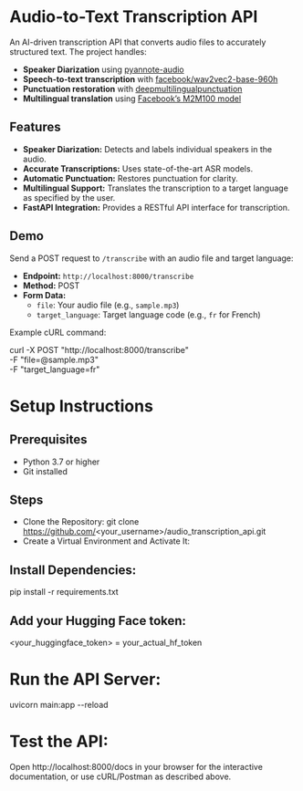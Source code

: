 # Audio-to-Text Transcription API

An AI-driven transcription API that converts audio files to accurately structured text. The project handles:
- **Speaker Diarization** using [pyannote-audio](https://github.com/pyannote/pyannote-audio)
- **Speech-to-text transcription** with [facebook/wav2vec2-base-960h](https://huggingface.co/facebook/wav2vec2-base-960h)
- **Punctuation restoration** with [deepmultilingualpunctuation](https://github.com/MaxWolf117/DeepMultilingualPunctuation)
- **Multilingual translation** using [Facebook’s M2M100 model](https://huggingface.co/facebook/m2m100_418M)

## Features

- **Speaker Diarization:** Detects and labels individual speakers in the audio.
- **Accurate Transcriptions:** Uses state-of-the-art ASR models.
- **Automatic Punctuation:** Restores punctuation for clarity.
- **Multilingual Support:** Translates the transcription to a target language as specified by the user.
- **FastAPI Integration:** Provides a RESTful API interface for transcription.

## Demo

Send a POST request to `/transcribe` with an audio file and target language:
- **Endpoint:** `http://localhost:8000/transcribe`
- **Method:** POST
- **Form Data:**
  - `file`: Your audio file (e.g., `sample.mp3`)
  - `target_language`: Target language code (e.g., `fr` for French)

Example cURL command:

curl -X POST "http://localhost:8000/transcribe" \
  -F "file=@sample.mp3" \
  -F "target_language=fr"

# Setup Instructions
## Prerequisites
 - Python 3.7 or higher
 - Git installed

## Steps
- Clone the Repository: git clone https://github.com/<your_username>/audio_transcription_api.git
- Create a Virtual Environment and Activate It:
 

## Install Dependencies:
pip install -r requirements.txt


## Add your Hugging Face token:
<your_huggingface_token> = your_actual_hf_token

# Run the API Server:
uvicorn main:app --reload

# Test the API:
Open http://localhost:8000/docs in your browser for the interactive documentation, or use cURL/Postman as described above.
